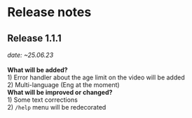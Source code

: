 # Release notes 

<h2>Release 1.1.1</h2><i> date: ~25.06.23</i><br><br>
<b>What will be added?</b>
<br>
1) Error handler about the age limit on the video will be added<br>
2) Multi-language (Eng at the moment)
<br>
<b>What will be improved or changed?</b><br>
1) Some text corrections<br>
2) <code>/help</code> menu will be redecorated<br>
